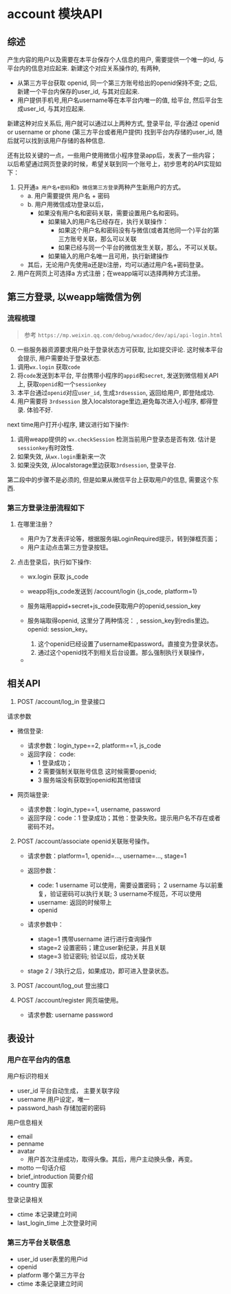 # account 模块API

## 综述

产生内容的用户以及需要在本平台保存个人信息的用户, 需要提供一个唯一的id, 与平台内的信息对应起来. 新建这个对应关系操作的, 有两种,
+ 从第三方平台获取 openid, 同一个第三方账号给出的openid保持不变; 之后, 新建一个平台内保存的user_id, 与其对应起来.
+ 用户提供手机号,用户名username等在本平台内唯一的值, 给平台, 然后平台生成user_id, 与其对应起来. 

新建这种对应关系后, 用户就可以通过以上两种方式, 登录平台, 平台通过 openid or username or phone (第三方平台或者用户提供)
找到平台内存储的user_id, 随后就可以找到该用户存储的各种信息. 

还有比较关键的一点，一些用户使用微信小程序登录app后，发表了一些内容；
以后希望通过网页登录的时候，希望关联到同一个账号上，初步思考的API实现如下：

1. 只开通`a 用户名+密码`和`b 微信第三方登录`两种产生新用户的方式。
   - a. 用户需要提供 用户名 + 密码
   - b. 用户用微信成功登录以后，
     - 如果没有用户名和密码关联，需要设置用户名和密码。
       - 如果输入的用户名已经存在，执行关联操作：
         - 如果这个用户名和密码没有与微信(或者其他同一个)平台的第三方账号关联，那么可以关联
         - 如果已经与同一个平台的微信发生关联，那么，不可以关联。
       - 如果输入的用户名唯一且可用，执行新建操作
   - 其后，无论用户先使用a还是b注册，均可以通过用户名+密码登录。
2. 用户在网页上可选择a 方式注册；在weapp端可以选择两种方式注册。


## 第三方登录, 以weapp端微信为例

### 流程梳理

> 参考 `https://mp.weixin.qq.com/debug/wxadoc/dev/api/api-login.html`

0. 一些服务器资源要求用户处于登录状态方可获取, 比如提交评论. 这时候本平台会提示, 用户需要处于登录状态.
1. 调用`wx.login` 获取`code`
2. 将`code`发送到本平台, 平台携带小程序的`appid`和`secret`, 发送到微信相关API上, 获取`openid`和一个`sessionkey`
3. 本平台通过`openid`对应`user_id`, 生成`3rdsession`, 返回给用户, 即登陆成功. 
4. 用户需要将 `3rdsession` 放入localstorage里边,避免每次进入小程序, 都得登录. 体验不好. 

next time用户打开小程序, 建议进行如下操作:
1. 调用weapp提供的 `wx.checkSession` 检测当前用户登录态是否有效. 估计是 `sessionkey`有时效性.
2. 如果失效, 从`wx.login`重新来一次
3. 如果没失效, 从localstorage里边获取`3rdsession`, 登录平台. 

第二段中的步骤不是必须的, 但是如果从微信平台上获取用户的信息, 需要这个东西.


### 第三方登录注册流程如下

1. 在哪里注册？
   - 用户为了发表评论等，根据服务端LoginRequired提示，转到弹框页面；
   - 用户主动点击第三方登录按钮。

2. 点击登录后，执行如下操作:
   - wx.login 获取 js_code
   - weapp将js_code发送到 /account/login {js_code, platform=1}
   - 服务端用appid+secret+js_code获取用户的openid,session_key
   - 服务端取得openid, 这里分了两种情况：
     , session_key到redis里边。openid: session_key。
     
     1. 这个openid已经设置了username和password。直接变为登录状态。
     2. 通过这个openid找不到相关后台设置。那么强制执行关联操作，
     
     
   - 

## 相关API

1. POST /account/log_in 登录接口

请求参数

+ 微信登录: 
  - 请求参数：login_type==2, platform==1, js_code
  - 返回字段：
    code: 
      + 1 登录成功；
      + 2 需要强制关联账号信息 这时候需要openid;
      + 3 服务端没有获取到openid和其他错误

+ 网页端登录: 
  - 请求参数：login_type==1, username, password
  - 返回字段：code：1 登录成功；其他：登录失败。提示用户名不存在或者密码不对。
  
2. POST /account/associate openid关联账号操作。
   - 请求参数：platform=1, openid=..., username=..., stage=1
   - 返回参数：
     + code: 1 username 可以使用，需要设置密码；
                    2 username 与以前重复，验证密码可以执行关联;
                    3 username不规范，不可以使用
     + username: 返回的时候带上
     + openid
   - 请求参数中：
     + stage=1 携带username 进行进行查询操作
     + stage=2 设置密码；建立user新纪录，并且关联
     + stage=3 验证密码; 验证以后，成功关联
   
   - stage 2 / 3执行之后，如果成功，即可进入登录状态。
     
3. POST /account/log_out 登出接口

4. POST /account/register 网页端使用。
   - 请求参数: username password

## 表设计

### 用户在平台内的信息

用户标识符相关
+ user_id 平台自动生成， 主要关联字段
+ username 用户设定，唯一
+ password_hash 存储加密的密码

用户信息相关
+ email
+ penname 
+ avatar 
  - 用户首次注册成功，取得头像。其后，用户主动换头像，再变。
+ motto 一句话介绍
+ brief_introduction 简要介绍
+ country 国家

登录记录相关
+ ctime 本记录建立时间
+ last_login_time 上次登录时间

### 第三方平台关联信息

+ user_id user表里的用户id
+ openid 
+ platform 哪个第三方平台
+ ctime 本条记录建立时间



